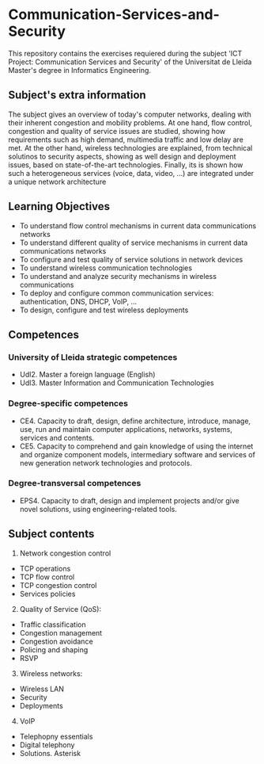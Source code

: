 # Communication-Services-and-Security

This repository contains the exercises requiered during the subject 'ICT Project: Communication Services and Security' of the Universitat de Lleida Master's degree in Informatics Engineering.


## Subject's extra information

The subject gives an overview of today's computer networks, dealing with their inherent congestion and mobility
problems. At one hand, flow control, congestion and quality of service issues are studied, showing how
requirements such as high demand, multimedia traffic and low delay are met. At the other hand, wireless
technologies are explained, from technical solutinos to security aspects, showing as well design and deployment
issues, based on state-of-the-art technologies. Finally, its is shown how such a heterogeneous services (voice,
data, video, ...) are integrated under a unique network architecture

## Learning Objectives

- To understand flow control mechanisms in current data communications networks
- To understand different quality of service mechanisms in current data communications networks
- To configure and test quality of service solutions in network devices
- To understand wireless communication technologies
- To understand and analyze security mechanisms in wireless communications
- To deploy and configure common communication services: authentication, DNS, DHCP, VoIP, ...
- To design, configure and test wireless deployments

## Competences

### University of Lleida strategic competences
- Udl2. Master a foreign language (English)
- Udl3. Master Information and Communication Technologies

### Degree-specific competences
- CE4. Capacity to draft, design, define architecture, introduce, manage, use, run and maintain computer applications, networks, systems, services and contents.
- CE5. Capacity to comprehend and gain knowledge of using the internet and organize component models, intermediary software and services of new generation network technologies and protocols.

### Degree-transversal competences
- EPS4. Capacity to draft, design and implement projects and/or give novel solutions, using engineering-related tools.

## Subject contents
1. Network congestion control
- TCP operations
- TCP flow control
- TCP congestion control
- Services policies
2. Quality of Service (QoS):
- Traffic classification
- Congestion management
- Congestion avoidance
- Policing and shaping
- RSVP
3. Wireless networks:
- Wireless LAN
- Security
- Deployments
4. VoIP
- Telephopny essentials
- Digital telephony
- Solutions. Asterisk
